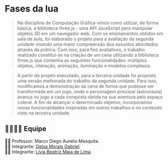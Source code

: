 # Fases da lua
> Na disciplina de Computação Gráfica vimos como utilizar, de forma básica, a biblioteca three.js - uma API JavaScript para manipular objetos 3D em um navegador web. Com os ensinamentos obtidos em sala de aula, foi elaborado o projeto para a avaliação da segunda unidade visando uma maior compreensão dos assuntos abordados através da prática. Com isso, para fins avaliativos, o trabalho realizado constitui-se na criação de um cena utilizando a biblioteca three.js que contenha as seguintes funcionalidades: múltiplos objetos, interação, animação, iluminação e modelos complexos.

> A partir do projeto executado, para a terceira unidade foi proposto uma versão melhorada do trabalho da segunda unidade. Para isso, modificamos a demonstração da cena de forma que pudesse ser transformada em um jogo, onde o personagem principal (astronauta) avança no jogo a cada conquista obtida na sua aventura pelo espaço cideral. A fim de alcançar o determinado objetivo, incorporamos novas funcionalidades inspiradas em outros trabalhos e no conteúdo visto na terceira unidade.

## :family_man_woman_girl_boy: Equipe
:man_teacher: Professor: Marco Diego Aurelio Mesquita. </br>
:woman_student: Integrante: [Geísa Morais Gabriel](https://github.com/Geisa-mg). </br>
:woman_student: Integrante: [Lívia Beatriz Maia de Lima](https://github.com/liviabeatrizml). </br>
